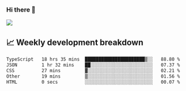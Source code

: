### Hi there 👋
<img align="center" src="https://github-readme-stats.vercel.app/api?username=Tumao727&show_icons=true&hide_title=true&theme=dracula" />


## 📈 Weekly development breakdown
<!--START_SECTION:waka-->

```txt
TypeScript   18 hrs 35 mins  ██████████████████████▒░░   88.80 %
JSON         1 hr 32 mins    ██░░░░░░░░░░░░░░░░░░░░░░░   07.37 %
CSS          27 mins         ▓░░░░░░░░░░░░░░░░░░░░░░░░   02.21 %
Other        19 mins         ▒░░░░░░░░░░░░░░░░░░░░░░░░   01.56 %
HTML         0 secs          ░░░░░░░░░░░░░░░░░░░░░░░░░   00.07 %
```

<!--END_SECTION:waka-->